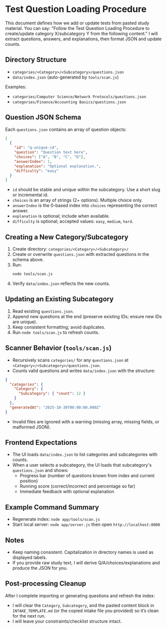 # Test Question Loading Procedure

This document defines how we add or update tests from pasted study material. You can say: "Follow the Test Question Loading Procedure to create/update category X/subcategory Y from the following content." I will extract questions, answers, and explanations, then format JSON and update counts.

## Directory Structure

- `categories/<Category>/<Subcategory>/questions.json`
- `data/index.json` (auto-generated by `tools/scan.js`)

Examples:
- `categories/Computer Science/Network Protocols/questions.json`
- `categories/Finance/Accounting Basics/questions.json`

## Question JSON Schema

Each `questions.json` contains an array of question objects:

```json
[
  {
    "id": "q-unique-id",
    "question": "Question text here",
    "choices": ["A", "B", "C", "D"],
    "answerIndex": 1,
    "explanation": "Optional explanation.",
    "difficulty": "easy"
  }
]
```

- `id` should be stable and unique within the subcategory. Use a short slug or incremental id.
- `choices` is an array of strings (2+ options). Multiple choice only.
- `answerIndex` is the 0-based index into `choices` representing the correct answer.
- `explanation` is optional; include when available.
- `difficulty` is optional; accepted values: `easy`, `medium`, `hard`.

## Creating a New Category/Subcategory

1. Create directory: `categories/<Category>/<Subcategory>/`
2. Create or overwrite `questions.json` with extracted questions in the schema above.
3. Run:
   ```bash
   node tools/scan.js
   ```
4. Verify `data/index.json` reflects the new counts.

## Updating an Existing Subcategory

1. Read existing `questions.json`.
2. Append new questions at the end (preserve existing IDs; ensure new IDs are unique).
3. Keep consistent formatting; avoid duplicates.
4. Run `node tools/scan.js` to refresh counts.

## Scanner Behavior (`tools/scan.js`)

- Recursively scans `categories/` for any `questions.json` at `<Category>/<Subcategory>/questions.json`.
- Counts valid questions and writes `data/index.json` with the structure:

```json
{
  "categories": {
    "Category": {
      "Subcategory": { "count": 12 }
    }
  },
  "generatedAt": "2025-10-30T00:00:00.000Z"
}
```

- Invalid files are ignored with a warning (missing array, missing fields, or malformed JSON).

## Frontend Expectations

- The UI loads `data/index.json` to list categories and subcategories with counts.
- When a user selects a subcategory, the UI loads that subcategory's `questions.json` and shows:
  - Progress bar (number of questions known from index and current position)
  - Running score (correct/incorrect and percentage so far)
  - Immediate feedback with optional explanation

## Example Command Summary

- Regenerate index: `node app/tools/scan.js`
- Start local server: `node app/server.js` then open `http://localhost:8080`

## Notes

- Keep naming consistent. Capitalization in directory names is used as displayed labels.
- If you provide raw study text, I will derive Q/A/choices/explanations and produce the JSON for you.

## Post-processing Cleanup

After I complete importing or generating questions and refresh the index:

- I will clear the `Category`, `Subcategory`, and the pasted content block in `INTAKE_TEMPLATE.md` (or the copied intake file you provided) so it’s clean for the next run.
- I will leave your constraints/checklist structure intact.
